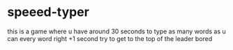 # speeed-typer
this is a game where u have around 30 seconds to type as many words as u can every word right +1 second try to get to the top of the leader bored 
